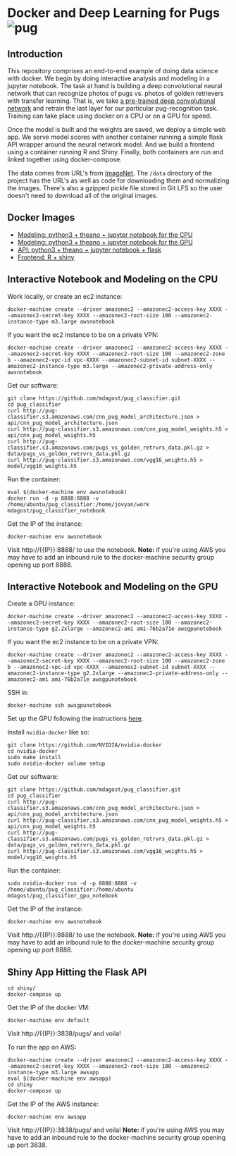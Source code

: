 # Docker and Deep Learning for Pugs ![pug](http://textemoticons.net/wp-content/uploads/2013/03/pugstanding.gif)

## Introduction

This repository comprises an end-to-end example of doing data science with docker.  We begin by doing interactive analysis and modeling in a jupyter notebook.  The task at hand is building a deep convolutional neural network that can recognize photos of pugs vs. photos of golden retrievers with transfer learning.  That is, we take [a pre-trained deep convolutional network](https://gist.github.com/baraldilorenzo/07d7802847aaad0a35d3) and retrain the last layer for our particular pug-recognition task.  Training can take place using docker on a CPU or on a GPU for speed.

Once the model is built and the weights are saved, we deploy a simple web app.  We serve model scores with another container running a simple flask API wrapper around the neural network model.  And we build a frontend using a container running R and Shiny.  Finally, both containers are run and linked together using docker-compose.

The data comes from URL's from [ImageNet](http://www.image-net.org/).  The `/data` directory of the project has the URL's as well as code for downloading them and normalizing the images.  There's also a gzipped pickle file stored in Git LFS so the user doesn't need to download all of the original images.

## Docker Images

- [Modeling: python3 + theano + jupyter notebook for the CPU](https://hub.docker.com/r/mdagost/pug_classifier_notebook/)
- [Modeling: python3 + theano + jupyter notebook for the GPU](https://hub.docker.com/r/mdagost/pug_classifier_gpu_notebook/)
- [API: python3 + theano + jupyter notebook + flask](https://hub.docker.com/r/mdagost/pug_classifier_flask/)
- [Frontend: R + shiny](https://hub.docker.com/r/mdagost/pug_classifier_shiny/)


## Interactive Notebook and Modeling on the CPU
Work locally, or create an ec2 instance:

```
docker-machine create --driver amazonec2 --amazonec2-access-key XXXX --amazonec2-secret-key XXXX --amazonec2-root-size 100 --amazonec2-instance-type m3.large awsnotebook

```

If you want the ec2 instance to be on a private VPN:

```
docker-machine create --driver amazonec2 --amazonec2-access-key XXXX --amazonec2-secret-key XXXX --amazonec2-root-size 100 --amazonec2-zone b --amazonec2-vpc-id vpc-XXXX --amazonec2-subnet-id subnet-XXXX --amazonec2-instance-type m3.large --amazonec2-private-address-only awsnotebook

```

Get our software:

```
git clone https://github.com/mdagost/pug_classifier.git
cd pug_classifier
curl http://pug-classifier.s3.amazonaws.com/cnn_pug_model_architecture.json > api/cnn_pug_model_architecture.json
curl http://pug-classifier.s3.amazonaws.com/cnn_pug_model_weights.h5 > api/cnn_pug_model_weights.h5
curl http://pug-classifier.s3.amazonaws.com/pugs_vs_golden_retrvrs_data.pkl.gz > data/pugs_vs_golden_retrvrs_data.pkl.gz
curl http://pug-classifier.s3.amazonaws.com/vgg16_weights.h5 > model/vgg16_weights.h5
```

Run the container:

```
eval $(docker-machine env awsnotebook)
docker run -d -p 8888:8888 -v /home/ubuntu/pug_classifier:/home/jovyan/work mdagost/pug_classifier_notebook
```

Get the IP of the instance:

```
docker-machine env awsnotebook
```

Visit http://{{IP}}:8888/ to use the notebook.  **Note:** if you're using AWS you may have to add an inbound rule to the docker-machine security group opening up port 8888.

## Interactive Notebook and Modeling on the GPU
Create a GPU instance:

```
docker-machine create --driver amazonec2 --amazonec2-access-key XXXX --amazonec2-secret-key XXXX --amazonec2-root-size 100 --amazonec2-instance-type g2.2xlarge --amazonec2-ami ami-76b2a71e awsgpunotebook
```

If you want the ec2 instance to be on a private VPN:

```
docker-machine create --driver amazonec2 --amazonec2-access-key XXXX --amazonec2-secret-key XXXX --amazonec2-root-size 100 --amazonec2-zone b --amazonec2-vpc-id vpc-XXXX --amazonec2-subnet-id subnet-XXXX --amazonec2-instance-type g2.2xlarge --amazonec2-private-address-only --amazonec2-ami ami-76b2a71e awsgpunotebook
```

SSH in:

```
docker-machine ssh awsgpunotebook
```

Set up the GPU following the instructions [here](https://github.com/mdagost/MScA_code/blob/master/lecture_08/bootstrap_aws_gpu.sh).

Install `nvidia-docker` like so:

```
git clone https://github.com/NVIDIA/nvidia-docker
cd nvidia-docker
sudo make install
sudo nvidia-docker volume setup
```

Get our software:

```
git clone https://github.com/mdagost/pug_classifier.git
cd pug_classifier
curl http://pug-classifier.s3.amazonaws.com/cnn_pug_model_architecture.json > api/cnn_pug_model_architecture.json
curl http://pug-classifier.s3.amazonaws.com/cnn_pug_model_weights.h5 > api/cnn_pug_model_weights.h5
curl http://pug-classifier.s3.amazonaws.com/pugs_vs_golden_retrvrs_data.pkl.gz > data/pugs_vs_golden_retrvrs_data.pkl.gz
curl http://pug-classifier.s3.amazonaws.com/vgg16_weights.h5 > model/vgg16_weights.h5
```

Run the container:

```
sudo nvidia-docker run -d -p 8888:8888 -v /home/ubuntu/pug_classifier:/home/ubuntu mdagost/pug_classifier_gpu_notebook
```

Get the IP of the instance:

```
docker-machine env awsnotebook
```

Visit http://{{IP}}:8888/ to use the notebook. **Note:** if you're using AWS you may have to add an inbound rule to the docker-machine security group opening up port 8888.


## Shiny App Hitting the Flask API

```
cd shiny/
docker-compose up
```

Get the IP of the docker VM:

```
docker-machine env default
```

Visit http://{{IP}}:3838/pugs/ and voila!

To run the app on AWS:

```
docker-machine create --driver amazonec2 --amazonec2-access-key XXXX --amazonec2-secret-key XXXX --amazonec2-root-size 100 --amazonec2-instance-type m3.large awsapp
eval $(docker-machine env awsapp)
cd shiny
docker-compose up
```

Get the IP of the AWS instance:

```
docker-machine env awsapp
```

Visit http://{{IP}}:3838/pugs/ and voila! **Note:** if you're using AWS you may have to add an inbound rule to the docker-machine security group opening up port 3838.
